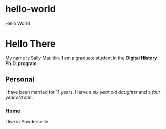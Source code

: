 # hello-world
Hello World
# Hello There
My name is Sally Mauldin. I am a graduate student in the **Digital History Ph.D. program**.
## Personal
I have been married for 11 years. I have a *six year old daughter* and a *four year old son*.
### Home
I live in Powdersville.
